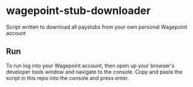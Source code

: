 # wagepoint-stub-downloader

Script written to download all paystubs from your own personal Wagepoint account

## Run

To run log into your Wagepoint account, then open up your browser's developer tools window and navigate to the console. Copy and paste the script in this repo into the console and press enter. 
